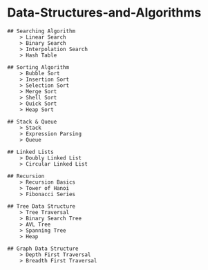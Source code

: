 # Data-Structures-and-Algorithms

	## Searching Algorithm
		> Linear Search
		> Binary Search
		> Interpolation Search
		> Hash Table

	## Sorting Algorithm
		> Bubble Sort
		> Insertion Sort
		> Selection Sort
		> Merge Sort
		> Shell Sort
		> Quick Sort
		> Heap Sort

	## Stack & Queue
		> Stack
		> Expression Parsing
		> Queue

	## Linked Lists
		> Doubly Linked List
		> Circular Linked List

	## Recursion
		> Recursion Basics
		> Tower of Hanoi
		> Fibonacci Series

	## Tree Data Structure
		> Tree Traversal
		> Binary Search Tree
		> AVL Tree
		> Spanning Tree
		> Heap

	## Graph Data Structure
		> Depth First Traversal
		> Breadth First Traversal